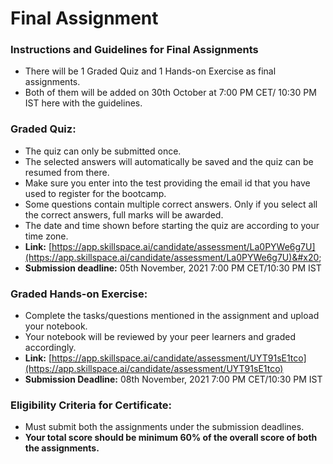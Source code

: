 # Final Assignment

### Instructions and Guidelines for Final Assignments

* There will be 1 Graded Quiz and 1 Hands-on Exercise as final assignments.
* Both of them will be added on 30th October at 7:00 PM CET/ 10:30 PM IST here with the guidelines.

### Graded Quiz:

* The quiz can only be submitted once.
* The selected answers will automatically be saved and the quiz can be resumed from there.&#x20;
* Make sure you enter into the test providing the email id that you have used to register for the bootcamp.
* Some questions contain multiple correct answers. Only if you select all the correct answers, full marks will be awarded.
* The date and time shown before starting the quiz are according to your time zone.
* **Link:** [https://app.skillspace.ai/candidate/assessment/La0PYWe6g7U](https://app.skillspace.ai/candidate/assessment/La0PYWe6g7U)&#x20;
* **Submission deadline:** 05th November, 2021 7:00 PM CET/10:30 PM IST

### Graded Hands-on Exercise:

* Complete the tasks/questions mentioned in the assignment and upload your notebook.&#x20;
* Your notebook will be reviewed by your peer learners and graded accordingly.
* **Link:** [https://app.skillspace.ai/candidate/assessment/UYT91sE1tco](https://app.skillspace.ai/candidate/assessment/UYT91sE1tco)
* **Submission Deadline:** 08th November, 2021 7:00 PM CET/10:30 PM IST

### Eligibility Criteria for Certificate:&#x20;

* Must submit both the assignments under the submission deadlines.
* **Your total score should be minimum 60% of the overall score of both the assignments.**
